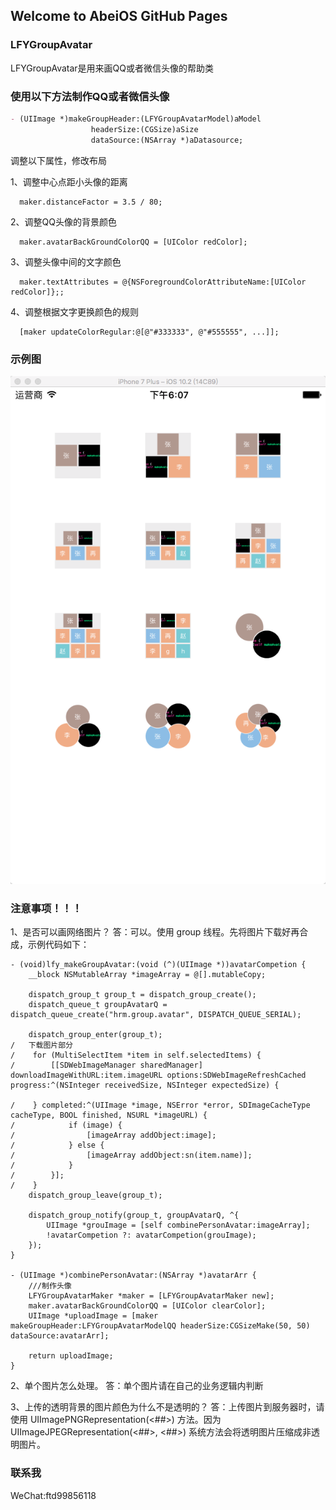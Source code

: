 ## Welcome to AbeiOS GitHub Pages

### LFYGroupAvatar

LFYGroupAvatar是用来画QQ或者微信头像的帮助类

### 使用以下方法制作QQ或者微信头像
```markdown
- (UIImage *)makeGroupHeader:(LFYGroupAvatarModel)aModel
                  headerSize:(CGSize)aSize
                  dataSource:(NSArray *)aDatasource;
```
调整以下属性，修改布局


1、调整中心点距小头像的距离
```
  maker.distanceFactor = 3.5 / 80;
```
2、调整QQ头像的背景颜色
```
  maker.avatarBackGroundColorQQ = [UIColor redColor];
```
3、调整头像中间的文字颜色
```
  maker.textAttributes = @{NSForegroundColorAttributeName:[UIColor redColor]};;
```
4、调整根据文字更换颜色的规则
```
  [maker updateColorRegular:@[@"#333333", @"#555555", ...]];
```

### 示例图

![image](https://github.com/AbeiOS/LFYGroupAvatar/blob/master/ScreenShot/首页截图.jpg)

### 注意事项！！！
1、是否可以画网络图片？
答：可以。使用 group 线程。先将图片下载好再合成，示例代码如下：
```
- (void)lfy_makeGroupAvatar:(void (^)(UIImage *))avatarCompetion {
    __block NSMutableArray *imageArray = @[].mutableCopy;
    
    dispatch_group_t group_t = dispatch_group_create();
    dispatch_queue_t groupAvatarQ = dispatch_queue_create("hrm.group.avatar", DISPATCH_QUEUE_SERIAL);
    
    dispatch_group_enter(group_t);
/   下载图片部分
/    for (MultiSelectItem *item in self.selectedItems) {
/        [[SDWebImageManager sharedManager] downloadImageWithURL:item.imageURL options:SDWebImageRefreshCached progress:^(NSInteger receivedSize, NSInteger expectedSize) {
            
/    } completed:^(UIImage *image, NSError *error, SDImageCacheType cacheType, BOOL finished, NSURL *imageURL) {
/            if (image) {
/                [imageArray addObject:image];
/            } else {
/                [imageArray addObject:sn(item.name)];
/            }
/        }]; 
/    }
    dispatch_group_leave(group_t);
    
    dispatch_group_notify(group_t, groupAvatarQ, ^{
        UIImage *grouImage = [self combinePersonAvatar:imageArray];
        !avatarCompetion ?: avatarCompetion(grouImage);
    });
}

- (UIImage *)combinePersonAvatar:(NSArray *)avatarArr {
    ///制作头像
    LFYGroupAvatarMaker *maker = [LFYGroupAvatarMaker new];
    maker.avatarBackGroundColorQQ = [UIColor clearColor];
    UIImage *uploadImage = [maker makeGroupHeader:LFYGroupAvatarModelQQ headerSize:CGSizeMake(50, 50) dataSource:avatarArr];
    
    return uploadImage;
}

```



2、单个图片怎么处理。
答：单个图片请在自己的业务逻辑内判断



3、上传的透明背景的图片颜色为什么不是透明的？
答：上传图片到服务器时，请使用 UIImagePNGRepresentation(<##>) 方法。因为 UIImageJPEGRepresentation(<##>, <##>) 系统方法会将透明图片压缩成非透明图片。


### 联系我

WeChat:ftd99856118
